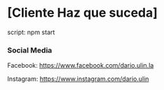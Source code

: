 # [Cliente Haz que suceda]

script: npm start

### Social Media

Facebook: <https://www.facebook.com/dario.ulin.la>

Instagram: <https://www.instagram.com/dario.ulin>
